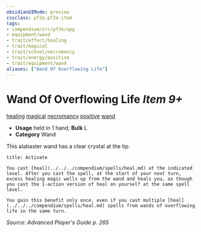 ```yaml
---
obsidianUIMode: preview
cssclass: pf2e,pf2e-item
tags:
- compendium/src/pf2e/apg
- equipment/wand
- trait/effect/healing
- trait/magical
- trait/school/necromancy
- trait/energy/positive
- trait/equipment/wand
aliases: ["Wand Of Overflowing Life"]
---
```

# Wand Of Overflowing Life *Item 9+*  
[healing](healing.md)  [magical](magical.md)  [necromancy](necromancy.md)  [positive](positive.md)  [wand](wand.md)  

- **Usage** held in 1 hand; **Bulk** L
- **Category** Wand

This alabaster wand has a clear crystal at the tip.

```ad-embed-ability
title: Activate

You cast [heal](../../../compendium/spells/heal.md) at the indicated level. After you cast the spell, at the start of your next turn, excess healing magic wells up from the wand and heals you, as though you cast the 1-action version of heal on yourself at the same spell level.

You gain this benefit only once, even if you cast multiple [heal](../../../compendium/spells/heal.md) spells from wands of overflowing life in the same turn.
```

*Source: Advanced Player's Guide p. 265*
